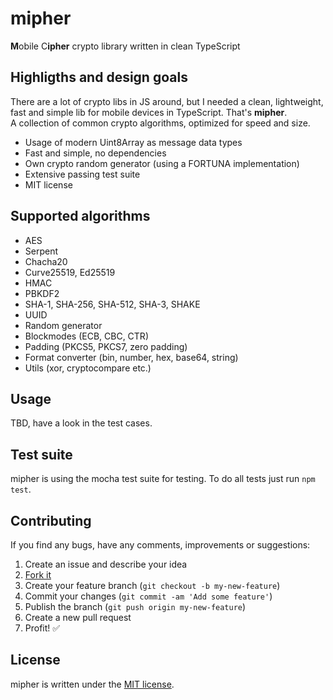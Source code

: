 # mipher
**M**obile C**ipher** crypto library written in clean TypeScript


## Highligths and design goals
There are a lot of crypto libs in JS around, but I needed a clean, lightweight, fast and simple lib for mobile devices in TypeScript. That's **mipher**.  
A collection of common crypto algorithms, optimized for speed and size.

 - Usage of modern Uint8Array as message data types
 - Fast and simple, no dependencies
 - Own crypto random generator (using a FORTUNA implementation)
 - Extensive passing test suite
 - MIT license


## Supported algorithms
 - AES
 - Serpent
 - Chacha20
 - Curve25519, Ed25519
 - HMAC
 - PBKDF2
 - SHA-1, SHA-256, SHA-512, SHA-3, SHAKE
 - UUID
 - Random generator
 - Blockmodes (ECB, CBC, CTR)
 - Padding (PKCS5, PKCS7, zero padding)
 - Format converter (bin, number, hex, base64, string)
 - Utils (xor, cryptocompare etc.)


## Usage
TBD, have a look in the test cases.


## Test suite
mipher is using the mocha test suite for testing.
To do all tests just run `npm test`.


## Contributing
If you find any bugs, have any comments, improvements or suggestions:

1. Create an issue and describe your idea
2. [Fork it](https://github.com/mpaland/mipher/fork)
3. Create your feature branch (`git checkout -b my-new-feature`)
4. Commit your changes (`git commit -am 'Add some feature'`)
5. Publish the branch (`git push origin my-new-feature`)
6. Create a new pull request
7. Profit! :white_check_mark:


## License
mipher is written under the [MIT license](http://www.opensource.org/licenses/MIT).